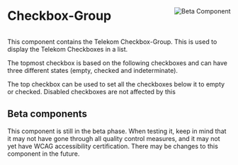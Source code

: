 <div style="display: inline-flex; align-items: center; justify-content: space-between; width: 100%;">
    <h1>Checkbox-Group</h1>
    <img src="assets/tag-beta.svg" alt="Beta Component" />
</div>

This component contains the Telekom Checkbox-Group. This is used to display the Telekom Checkboxes in a list.

The topmost checkbox is based on the following checkboxes and can have three different states (empty, checked and indeterminate).

The top checkbox can be used to set all the checkboxes below it to empty or checked. Disabled checkboxes are not affected by this

## Beta components

This component is still in the beta phase. When testing it, keep in mind that it may not have gone through all quality control measures, and it may not yet have WCAG accessibility certification. There may be changes to this component in the future.
